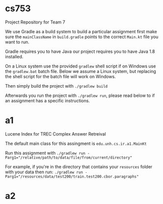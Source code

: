 # cs753

Project Repository for Team 7

We use Gradle as a build system to build a particular assignment first make sure the `mainClassName` in `build.gradle` points to the correct `Main.kt` file you want to run. 

Gradle requires you to have Java our project requires you to have Java 1.8 installed. 

On a Linux system use the provided `gradlew` shell script if on Windows use the `gradlew.bat` batch file. Below we assume a Linux system, but replacing the shell script for the batch file will work on Windows.

Then simply build the project with ```./gradlew build```

Afterwards you run the project with ```./gradlew run```, please read below to if an assignment has a specific instructions.

# a1

Lucene Index for TREC Complex Answer Retreival

The default main class for this assingment is ```edu.unh.cs.ir.a1.MainKt```

Run this assignment with ```./gradlew run -Parg1="/relative/path/to/data/file/from/current/directory"```

For example, if you're in the directory that contains your `resources` folder with your data then run: ```./gradlew run -Parg1="/resources/data/test200/train.test200.cbor.paragraphs"```

# a2

